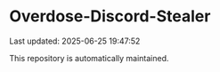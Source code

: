 # Overdose-Discord-Stealer

Last updated: 2025-06-25 19:47:52

This repository is automatically maintained.
